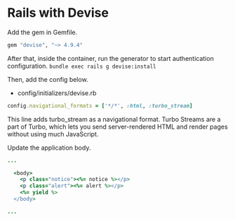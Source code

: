 # Rails with Devise

Add the gem in Gemfile.
```rb
gem "devise", "~> 4.9.4"
```

After that, inside the container, run the generator to start authentication configuration.
`bundle exec rails g devise:install`

Then, add the config below.
- config/initializers/devise.rb
```rb
config.navigational_formats = ['*/*', :html, :turbo_stream]
```

This line adds turbo_stream as a navigational format. Turbo Streams are a part of Turbo, which lets you send server-rendered HTML and render pages without using much JavaScript. 

Update the application body.
```rb
...

  <body>
    <p class="notice"><%= notice %></p> 
    <p class="alert"><%= alert %></p> 
    <%= yield %>
  </body>

...
```
